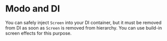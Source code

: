 # Modo and DI

You can safely inject `Screen` into your DI container, but it must be removed from DI as soon as `Screen` is removed from hierarchy. You can use
build-in screen effects for this purpose.

<include from="snippets.topic" element-id="under_develop_note"/>